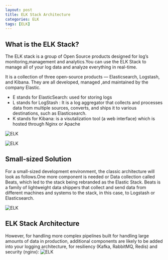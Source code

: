 ```yaml
---
layout: post
title: ELK Stack Architecture
categories: ELK
tags: [ELK]
---
```


## What is the ELK Stack?
The ELK stack is a group of Open Source products designed for log’s monitoring,management and analytics.You can use the ELK Stack to manage all of your log data and analyze everything in real-time.

It is a collection of three open-source products — Elasticsearch, Logstash, and Kibana. They are all developed, managed ,and maintained by the company Elastic.

- E stands for ElasticSearch: used for storing logs
- L stands for LogStash : It is a log aggregator that collects and processes data from multiple sources, converts, and ships it to various destinations, such as Elasticsearch.
- K stands for Kibana: is a visutalization tool (a web interface) which is hosted through Nginx or Apache

![ELK](https://sysadminxpert.com/wp-content/uploads/2018/05/elk-stack.jpg)

![ELK]({{site.baseurl}}/assets/img/2020-10-22-what-is-elk/ELK.jpg)

## Small-sized Solution
For a small-sized development environment, the classic architecture will look as follows.One more component is needed or Data collection called Beats, which led to the stack being rebranded as the Elastic Stack. Beats is a family of lightweight data shippers that collect and send data from different machines and systems to the stack, in this case, to Logstash or Elasticsearch.

![ELK](https://logz.io/wp-content/uploads/2018/08/image21-1024x328.png)
## ELK Stack Architecture
However, for handling more complex pipelines built for handling large amounts of data in production, additional components are likely to be added into your logging architecture, for resiliency (Kafka, RabbitMQ, Redis) and security (nginx):
![ELK](https://logz.io/wp-content/uploads/2018/08/image6-1024x422.png)